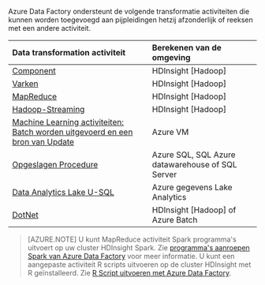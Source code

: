 Azure Data Factory ondersteunt de volgende transformatie activiteiten die kunnen worden toegevoegd aan pijpleidingen hetzij afzonderlijk of reeksen met een andere activiteit.

Data transformation activiteit |  Berekenen van de omgeving 
:----------------------- | :--------------------
[Component](../articles/data-factory/data-factory-hive-activity.md) | HDInsight [Hadoop] 
[Varken](../articles/data-factory/data-factory-pig-activity.md) | HDInsight [Hadoop]  
[MapReduce](../articles/data-factory/data-factory-map-reduce.md) | HDInsight [Hadoop]  
[Hadoop-Streaming](../articles/data-factory/data-factory-hadoop-streaming-activity.md) | HDInsight [Hadoop]
[Machine Learning activiteiten: Batch worden uitgevoerd en een bron van Update](../articles/data-factory/data-factory-azure-ml-batch-execution-activity.md) | Azure VM 
[Opgeslagen Procedure](../articles/data-factory/data-factory-stored-proc-activity.md) | Azure SQL, SQL Azure datawarehouse of SQL Server |
[Data Analytics Lake U-SQL](../articles/data-factory/data-factory-usql-activity.md) | Azure gegevens Lake Analytics 
[DotNet](../articles/data-factory/data-factory-use-custom-activities.md) | HDInsight [Hadoop] of Azure Batch
   
> [AZURE.NOTE] 
> U kunt MapReduce activiteit Spark programma's uitvoert op uw cluster HDInsight Spark. Zie [programma's aanroepen Spark van Azure Data Factory](../articles/data-factory/data-factory-spark.md) voor meer informatie.
> U kunt een aangepaste activiteit R scripts uitvoeren op de cluster HDInsight met R geïnstalleerd. Zie [R Script uitvoeren met Azure Data Factory](https://github.com/Azure/Azure-DataFactory/tree/master/Samples/RunRScriptUsingADFSample).